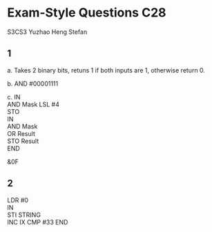 Exam-Style Questions C28
===
S3CS3 Yuzhao Heng Stefan 

1
---
a. 
Takes 2 binary bits, retuns 1 if both inputs are 1, otherwise return 0. 

b. 
AND #00001111

c.
IN   
AND Mask
LSL #4   
STO   
IN   
AND Mask   
OR Result   
STO Result   
END   
   
&0F      

2
---
LDR #0   
IN   
STI STRING   
INC IX
CMP #33
END
